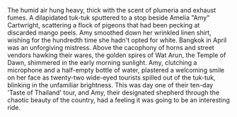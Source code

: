 The humid air hung heavy, thick with the scent of plumeria and exhaust fumes.  A dilapidated tuk-tuk sputtered to a stop beside Amelia "Amy" Cartwright, scattering a flock of pigeons that had been pecking at discarded mango peels.  Amy smoothed down her wrinkled linen shirt, wishing for the hundredth time she hadn't opted for white.  Bangkok in April was an unforgiving mistress.  Above the cacophony of horns and street vendors hawking their wares, the golden spires of Wat Arun, the Temple of Dawn, shimmered in the early morning sunlight.  Amy, clutching a microphone and a half-empty bottle of water, plastered a welcoming smile on her face as twenty-two wide-eyed tourists spilled out of the tuk-tuk, blinking in the unfamiliar brightness. This was day one of their ten-day 'Taste of Thailand' tour, and Amy, their designated shepherd through the chaotic beauty of the country, had a feeling it was going to be an interesting ride.
